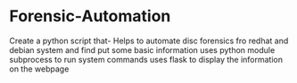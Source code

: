 # Forensic-Automation
Create a python script that- 
Helps to automate disc forensics fro redhat and debian system and find put some basic information
uses python module subprocess to run system commands
uses flask to display the information on the webpage

